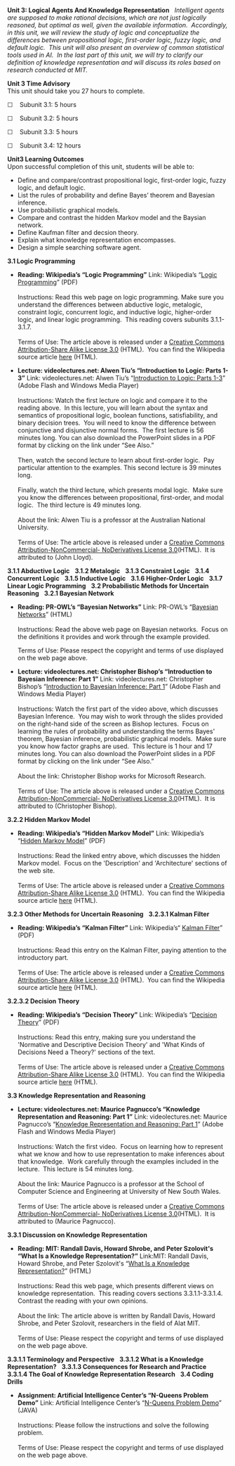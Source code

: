 **Unit 3: Logical Agents And Knowledge Representation** <span
id="3"></span> 
*Intelligent agents are supposed to make rational decisions, which are
not just logically reasoned, but optimal as well, given the available
information.  Accordingly, in this unit, we will review the study of
logic and conceptualize the differences between propositional logic,
first-order logic, fuzzy logic, and default logic.  This unit will also
present an overview of common statistical tools used in AI.  In the last
part of this unit, we will try to clarify our definition of knowledge
representation and will discuss its roles based on research conducted at
MIT.*

**Unit 3 Time Advisory**  
This unit should take you 27 hours to complete.  
  
 ☐    Subunit 3.1: 5 hours

☐    Subunit 3.2: 5 hours

☐    Subunit 3.3: 5 hours

☐    Subunit 3.4: 12 hours

**Unit3 Learning Outcomes**  
Upon successful completion of this unit, students will be able to:

-   Define and compare/contrast propositional logic, first-order logic,
    fuzzy logic, and default logic.
-   List the rules of probability and define Bayes’ theorem and Bayesian
    inference.
-   Use probabilistic graphical models.
-   Compare and contrast the hidden Markov model and the Baysian
    network.
-   Define Kaufman filter and decsion theory.
-   Explain what knowledge representation encompasses.
-   Design a simple searching software agent.

**3.1 Logic Programming** <span id="3.1"></span> 
-   **Reading: Wikipedia’s “Logic Programming”**
    Link: Wikipedia’s “[Logic
    Programming](http://www.saylor.org/site/wp-content/uploads/2012/06/Wikipedia-Logic-Programming.pdf)”
    (PDF)  
        
     Instructions: Read this web page on logic programming. Make sure
    you understand the differences between abductive logic, metalogic,
    constraint logic, concurrent logic, and inductive logic,
    higher-order logic, and linear logic programming.  This reading
    covers subunits 3.1.1-3.1.7.   
        
     Terms of Use: The article above is released under a [Creative
    Commons Attribution-Share Alike License
    3.0](http://creativecommons.org/licenses/by-sa/3.0/) (HTML).  You
    can find the Wikipedia source article
    [here](http://en.wikipedia.org/wiki/Logic_programming) (HTML).

-   **Lecture: videolectures.net: Alwen Tiu’s “Introduction to Logic:
    Parts 1-3”**
    Link: videolectures.net: Alwen Tiu’s “[Introduction to Logic: Parts
    1-3](http://videolectures.net/ssll09_tiu_intlo/)” (Adobe Flash and
    Windows Media Player)  
        
     Instructions: Watch the first lecture on logic and compare it to
    the reading above.  In this lecture, you will learn about the syntax
    and semantics of propositional logic, boolean functions,
    satisfiability, and binary decision trees.  You will need to know
    the difference between conjunctive and disjunctive normal forms. 
    The first lecture is 56 minutes long. You can also download the
    PowerPoint slides in a PDF format by clicking on the link under “See
    Also.”  
        
     Then, watch the second lecture to learn about first-order logic. 
    Pay particular attention to the examples. This second lecture is 39
    minutes long.   
        
     Finally, watch the third lecture, which presents modal logic.  Make
    sure you know the differences between propositional, first-order,
    and modal logic.  The third lecture is 49 minutes long.  
        
     About the link: Alwen Tiu is a professor at the Australian National
    University.  
        
     Terms of Use: The article above is released under a [Creative
    Commons Attribution-NonCommercial- NoDerivatives License
    3.0](http://creativecommons.org/licenses/by-nc-nd/3.0/)(HTML).  It
    is attributed to (John Lloyd).

**3.1.1 Abductive Logic** <span id="3.1.1"></span> 
**3.1.2 Metalogic** <span id="3.1.2"></span> 
**3.1.3 Constraint Logic** <span id="3.1.3"></span> 
**3.1.4 Concurrent Logic** <span id="3.1.4"></span> 
**3.1.5 Inductive Logic** <span id="3.1.5"></span> 
**3.1.6 Higher-Order Logic** <span id="3.1.6"></span> 
**3.1.7 Linear Logic Programming** <span id="3.1.7"></span> 
**3.2 Probabilistic Methods for Uncertain Reasoning** <span
id="3.2"></span> 
**3.2.1 Bayesian Network** <span id="3.2.1"></span> 
-   **Reading: PR-OWL’s “Bayesian Networks”**
    Link: PR-OWL’s “[Bayesian
    Networks](http://www.pr-owl.org/basics/bn.php)” (HTML)  
        
     Instructions: Read the above web page on Bayesian networks.  Focus
    on the definitions it provides and work through the example
    provided.  
      
     Terms of Use: Please respect the copyright and terms of use
    displayed on the web page above.

-   **Lecture: videolectures.net: Christopher Bishop’s “Introduction to
    Bayesian Inference: Part 1”**
    Link: videolectures.net: Christopher Bishop’s “[Introduction to
    Bayesian Inference: Part
    1](http://videolectures.net/mlss09uk_bishop_ibi/)” (Adobe Flash and
    Windows Media Player)  
        
     Instructions: Watch the first part of the video above, which
    discusses Bayesian Inference.  You may wish to work through the
    slides provided on the right-hand side of the screen as Bishop
    lectures.  Focus on learning the rules of probability and
    understanding the terms Bayes' theorem, Bayesian inference,
    probabilistic graphical models.  Make sure you know how factor
    graphs are used.  This lecture is 1 hour and 17 minutes long. You
    can also download the PowerPoint slides in a PDF format by clicking
    on the link under “See Also.”  
        
     About the link: Christopher Bishop works for Microsoft Research.  
        
     Terms of Use: The article above is released under a [Creative
    Commons Attribution-NonCommercial- NoDerivatives License
    3.0](http://creativecommons.org/licenses/by-nc-nd/3.0/)(HTML).  It
    is attributed to (Christopher Bishop).

**3.2.2 Hidden Markov Model** <span id="3.2.2"></span> 
-   **Reading: Wikipedia’s “Hidden Markov Model”**
    Link: Wikipedia’s “[Hidden Markov
    Model](http://www.saylor.org/site/wp-content/uploads/2012/06/Wikipedia-Hidden-Markov-Model.pdf)”
    (PDF)  
        
     Instructions: Read the linked entry above, which discusses the
    hidden Markov model.  Focus on the 'Description' and 'Architecture'
    sections of the web site.   
        
     Terms of Use: The article above is released under a [Creative
    Commons Attribution-Share Alike License
    3.0](http://creativecommons.org/licenses/by-sa/3.0/) (HTML).  You
    can find the Wikipedia source article
    [here](http://en.wikipedia.org/wiki/Hidden_Markov_model) (HTML).

**3.2.3 Other Methods for Uncertain Reasoning** <span
id="3.2.3"></span> 
**3.2.3.1 Kalman Filter** <span id="3.2.3.1"></span> 
-   **Reading: Wikipedia’s “Kalman Filter”**
    Link: Wikipedia’s“ [Kalman
    Filter](http://www.saylor.org/site/wp-content/uploads/2012/06/Wikipedia-Kalman-Filter.pdf)”
    (PDF)  
        
     Instructions: Read this entry on the Kalman Filter, paying
    attention to the introductory part.  
        
     Terms of Use: The article above is released under a [Creative
    Commons Attribution-Share Alike License
    3.0](http://creativecommons.org/licenses/by-sa/3.0/) (HTML).  You
    can find the Wikipedia source article
    [here](http://en.wikipedia.org/wiki/Kalman_filter) (HTML).

**3.2.3.2 Decision Theory** <span id="3.2.3.2"></span> 
-   **Reading: Wikipedia’s “Decision Theory”**
    Link: Wikipedia’s “[Decision
    Theory](http://www.saylor.org/site/wp-content/uploads/2012/06/Wikipedia-Decision-Theory.pdf)”
    (PDF)  
        
     Instructions: Read this entry, making sure you understand the
    'Normative and Descriptive Decision Theory' and 'What Kinds of
    Decisions Need a Theory?' sections of the text.    
        
     Terms of Use: The article above is released under a [Creative
    Commons Attribution-Share Alike License
    3.0](http://creativecommons.org/licenses/by-sa/3.0/) (HTML).  You
    can find the Wikipedia source article
    [here](http://en.wikipedia.org/wiki/Decision_theory) (HTML).

**3.3 Knowledge Representation and Reasoning** <span id="3.3"></span> 
-   **Lecture: videolectures.net: Maurice Pagnucco’s “Knowledge
    Representation and Reasoning: Part 1”**
    Link: videolectures.net: Maurice Pagnucco’s “[Knowledge
    Representation and Reasoning: Part
    1](http://videolectures.net/ssll09_pagnucco_krr/)” (Adobe Flash and
    Windows Media Player)  
        
     Instructions: Watch the first video.  Focus on learning how to
    represent what we know and how to use representation to make
    inferences about that knowledge.  Work carefully through the
    examples included in the lecture.  This lecture is 54 minutes
    long.   
        
     About the link: Maurice Pagnucco is a professor at the School of
    Computer Science and Engineering at University of New South Wales.  
        
     Terms of Use: The article above is released under a [Creative
    Commons Attribution-NonCommercial- NoDerivatives License
    3.0](http://creativecommons.org/licenses/by-nc-nd/3.0/)(HTML).  It
    is attributed to (Maurice Pagnucco).

**3.3.1 Discussion on Knowledge Representation** <span
id="3.3.1"></span> 
-   **Reading: MIT: Randall Davis, Howard Shrobe, and Peter Szolovit's
    “What Is a Knowledge Representation?”**
    Link:MIT: Randall Davis, Howard Shrobe, and Peter Szolovit's “[What
    Is a Knowledge
    Representation?](http://groups.csail.mit.edu/medg/ftp/psz/k-rep.html)”
    (HTML)  
        
     Instructions: Read this web page, which presents different views on
    knowledge representation.  This reading covers sections
    3.3.1.1-3.3.1.4. Contrast the reading with your own opinions.   
        
     About the link: The article above is written by Randall Davis,
    Howard Shrobe, and Peter Szolovit, researchers in the field of AIat
    MIT.  
        
     Terms of Use: Please respect the copyright and terms of use
    displayed on the web page above.

**3.3.1.1 Terminology and Perspective** <span id="3.3.1.1"></span> 
**3.3.1.2 What is a Knowledge Representation?** <span
id="3.3.1.2"></span> 
**3.3.1.3 Consequences for Research and Practice** <span
id="3.3.1.3"></span> 
**3.3.1.4 The Goal of Knowledge Representation Research** <span
id="3.3.1.4"></span> 
**3.4 Coding Drills** <span id="3.4"></span> 
-   **Assignment: Artificial Intelligence Center’s “N-Queens Problem
    Demo”**
    Link: Artificial Intelligence Center’s “[N-Queens Problem
    Demo](https://web.archive.org/web/20131006152937/http://www.apl.jhu.edu/~hall/NQueens.html)”
    (JAVA)  
        
     Instructions: Please follow the instructions and solve the
    following problem.  
        
     Terms of Use: Please respect the copyright and terms of use
    displayed on the web page above.


